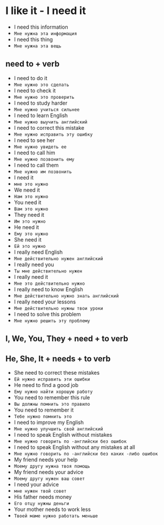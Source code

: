 # I like it - I need it

* I need this information
* `Мне нужна эта информация`
* I need this thing
* `Мне нужна эта вещь`

## need to + verb

* I need to do it
* `Мне нужно это сделать`
* I need to check it
* `Мне нужно это проверить`
* I need to study harder
* `Мне нужно учиться сильнее`
* I need to learn English
* `Мне нужно выучить английский`
* I need to correct this mistake
* `Мне нужно исправить эту ошибку`
* I need to see her
* `Мне нужно увидеть ее`
* I need to call him
* `Мне нужно позвонить ему`
* I need to call them
* `Мне нужно им позвонить`
* I need it
* `мне это нужно`
* We need it
* `Нам это нужно`
* You need it
* `Вам это нужно`
* They need it
* `Им это нужно`
* He need it
* `Ему это нужно`
* She need it
* `Ей это нужно`
* I really need English
* `Мне действительно нужен английский`
* I really need you
* `Ты мне действительно нужен`
* I really need it
* `Мне это действительно нужно`
* I really need to know English
* `Мне действительно нужно знать английский`
* I really need your lessons
* `Мне действительно нужны твои уроки`
* I need to solve this problem
* `Мне нужно решить эту проблему`

## I, We, You, They + need + to verb

## He, She, It + needs + to verb

* She need to correct these mistakes
* `Ей нужно исправить эти ошибки`
* He need to find a good job
* `Ему нужно найти хорошую работу`
* You need to remember this rule
* `Вы должны помнить это правило`
* You need to remember it
* `Тебе нужно помнить это`
* I need to improve my English
* `Мне нужно улучшить свой английский`
* I need to speak English without mistakes
* `Мне нужно говорить по -английски без ошибок`
* I need to speak English without any mistakes at all
* `Мне нужно говорить по -английски без каких -либо ошибок`
* My friend needs your help
* `Моему другу нужна твоя помощь`
* My friend needs your advice
* `Моему другу нужен ваш совет`
* I need your advice
* `мне нужен твой совет`
* His father needs money
* `Его отцу нужны деньги`
* Your mother needs to work less
* `Твоей маме нужно работать меньше`
